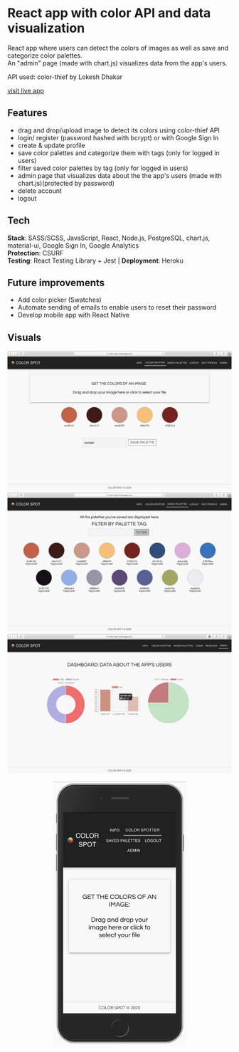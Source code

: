 # React app with color API and data visualization

React app where users can detect the colors of images as well as save and categorize color palettes. <br />
An "admin" page (made with chart.js) visualizes data from the app's users. <br />

API used: color-thief by Lokesh Dhakar

[visit live app](https://color-spot.space/)

## Features

-   drag and drop/upload image to detect its colors using color-thief API
    <br />
-   login/ register (password hashed with bcrypt) or with Google Sign In
    <br />
-   create & update profile
    <br />
-   save color palettes and categorize them with tags (only for logged in users)
    <br />
-   filter saved color palettes by tag (only for logged in users)
    <br />
-   admin page that visualizes data about the the app's users (made with chart.js)(protected by password)
    <br />
-   delete account
    <br />
-   logout

## Tech

**Stack**: SASS/SCSS, JavaScript, React, Node.js, PostgreSQL, chart.js, material-ui, Google Sign In, Google Analytics<br />
**Protection**: CSURF <br />
**Testing**: React Testing Library + Jest | **Deployment**: Heroku

## Future improvements

-   Add color picker (Swatches)
-   Automate sending of emails to enable users to reset their password
-   Develop mobile app with React Native

## Visuals

![screenshot](readMe/screenshot_1.png)
<br />
![screenshot](readMe/screenshot_2.png)
<br />
![screenshot](readMe/screenshot_3.png)
<br/>

<p align="center">
<img width="300" height="595" src="readMe/mobile.png">
</p>
